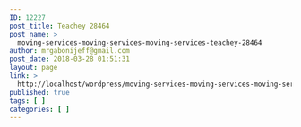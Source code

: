 ```yaml
---
ID: 12227
post_title: Teachey 28464
post_name: >
  moving-services-moving-services-moving-services-teachey-28464
author: mrgabonijeff@gmail.com
post_date: 2018-03-28 01:51:31
layout: page
link: >
  http://localhost/wordpress/moving-services-moving-services-moving-services-teachey-28464/
published: true
tags: [ ]
categories: [ ]
---
```

